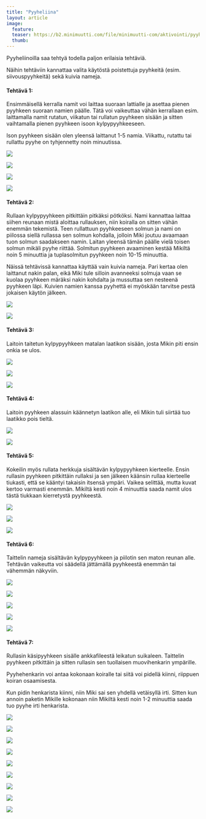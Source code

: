```yaml
---
title: "Pyyheliina"
layout: article
image:
  feature:
  teaser: https://b2.minimuutti.com/file/minimuutti-com/aktivointi/pyyheliina/DSC43068-245px.jpg
  thumb:
---
```


Pyyheliinoilla saa tehtyä todella paljon erilaisia tehtäviä.

Näihin tehtäviin kannattaa valita käytöstä poistettuja pyyhkeitä (esim. siivouspyyhkeitä) sekä kuivia nameja.

#### Tehtävä 1:

Ensimmäisellä kerralla namit voi laittaa suoraan lattialle ja asettaa pienen pyyhkeen suoraan namien päälle. Tätä voi vaikeuttaa vähän kerrallaan esim. laittamalla namit rutatun, viikatun tai rullatun pyyhkeen sisään ja sitten vaihtamalla pienen pyyhkeen isoon kylpypyyhkeeseen.

Ison pyyhkeen sisään olen yleensä laittanut 1-5 namia. Viikattu, rutattu tai rullattu pyyhe on tyhjennetty noin minuutissa.

![](https://b2.minimuutti.com/file/minimuutti-com/aktivointi/pyyheliina/DSC32624-800px.jpg)

![](https://b2.minimuutti.com/file/minimuutti-com/aktivointi/pyyheliina/DSC32664-800px.jpg)

![](https://b2.minimuutti.com/file/minimuutti-com/aktivointi/pyyheliina/DSC32727-800px.jpg)

![](https://b2.minimuutti.com/file/minimuutti-com/aktivointi/pyyheliina/DSC43068-800px.jpg)

#### Tehtävä 2:

Rullaan kylpypyyhkeen pitkittäin pitkäksi pötköksi. Nami kannattaa laittaa siihen reunaan mistä aloittaa rullauksen, niin koiralla on sitten vähän enemmän tekemistä. Teen rullattuun pyyhkeeseen solmun ja nami on piilossa siellä rullassa sen solmun kohdalla, jolloin Miki joutuu avaamaan tuon solmun saadakseen namin. Laitan yleensä tämän päälle vielä toisen solmun mikäli pyyhe riittää. Solmitun pyyhkeen avaaminen kestää Mikiltä noin 5 minuuttia ja tuplasolmitun pyyhkeen noin 10-15 minuuttia.

Näissä tehtävissä kannattaa käyttää vain kuivia nameja. Pari kertaa olen laittanut nakin palan, eikä Miki tule silloin avanneeksi solmuja vaan se kuolaa pyyhkeen märäksi nakin kohdalta ja mussuttaa sen nesteenä pyyhkeen läpi. Kuivien namien kanssa pyyhettä ei myöskään tarvitse pestä jokaisen käytön jälkeen.

![](https://b2.minimuutti.com/file/minimuutti-com/aktivointi/pyyheliina/DSC293991_-800px.jpg)

![](https://b2.minimuutti.com/file/minimuutti-com/aktivointi/pyyheliina/DSC29414_2-800px.jpg)

#### Tehtävä 3:

Laitoin taitetun kylpypyyhkeen matalan laatikon sisään, josta Mikin piti ensin onkia se ulos.

![](https://b2.minimuutti.com/file/minimuutti-com/aktivointi/pyyheliina/DSC42941-800px.jpg)

![](https://b2.minimuutti.com/file/minimuutti-com/aktivointi/pyyheliina/DSC42947-800px.jpg)

![](https://b2.minimuutti.com/file/minimuutti-com/aktivointi/pyyheliina/DSC42973-800px.jpg)

#### Tehtävä 4:

Laitoin pyyhkeen alassuin käännetyn laatikon alle, eli Mikin tuli siirtää tuo laatikko pois tieltä.

![](https://b2.minimuutti.com/file/minimuutti-com/aktivointi/pyyhelaatikko/DSC43952-800px.jpg)

![](https://b2.minimuutti.com/file/minimuutti-com/aktivointi/pyyhelaatikko/DSC43961-800px.jpg)

#### Tehtävä 5:

Kokeilin myös rullata herkkuja sisältävän kylpypyyhkeen kierteelle. Ensin rullasin pyyhkeen pitkittäin rullaksi ja sen jälkeen käänsin rullaa kierteelle tiukasti, että se kääntyi takaisin itsensä ympäri. Vaikea selittää, mutta kuvat kertoo varmasti enemmän. Mikiltä kesti noin 4 minuuttia saada namit ulos tästä tiukkaan kierretystä pyyhkeestä.

![](https://b2.minimuutti.com/file/minimuutti-com/aktivointi/pyyheliina/DSC52029-800px.jpg)

![](https://b2.minimuutti.com/file/minimuutti-com/aktivointi/pyyheliina/DSC52033-800px.jpg)

![](https://b2.minimuutti.com/file/minimuutti-com/aktivointi/pyyheliina/DSC52036-800px.jpg)

#### Tehtävä 6:

Taittelin nameja sisältävän kylpypyyhkeen ja piilotin sen maton reunan alle. Tehtävän vaikeutta voi säädellä jättämällä pyyhkeestä enemmän tai vähemmän näkyviin.

![](https://b2.minimuutti.com/file/minimuutti-com/aktivointi/pyyheliina/DS30527-800px.jpg)

![](https://b2.minimuutti.com/file/minimuutti-com/aktivointi/pyyheliina/DS30531-800px.jpg)

![](https://b2.minimuutti.com/file/minimuutti-com/aktivointi/pyyheliina/DS30539-800px.jpg)

![](https://b2.minimuutti.com/file/minimuutti-com/aktivointi/pyyheliina/DS30547-800px.jpg)

![](https://b2.minimuutti.com/file/minimuutti-com/aktivointi/pyyheliina/DS30509-800px.jpg)

#### Tehtävä 7:

Rullasin käsipyyhkeen sisälle ankkafileestä leikatun suikaleen. Taittelin pyyhkeen pitkittäin ja sitten rullasin sen tuollaisen muovihenkarin ympärille.

Pyyhehenkarin voi antaa kokonaan koiralle tai siitä voi pidellä kiinni, riippuen koiran osaamisesta.

Kun pidin henkarista kiinni, niin Miki sai sen yhdellä vetäisyllä irti. Sitten kun annoin paketin Mikille kokonaan niin Mikiltä kesti noin 1-2 minuuttia saada tuo pyyhe irti henkarista.

![](https://b2.minimuutti.com/file/minimuutti-com/aktivointi/minitehtavia/DS15602-800px.jpg)

![](https://b2.minimuutti.com/file/minimuutti-com/aktivointi/minitehtavia/DS15614-800px.jpg)

![](https://b2.minimuutti.com/file/minimuutti-com/aktivointi/minitehtavia/DS15647-800px.jpg)

![](https://b2.minimuutti.com/file/minimuutti-com/aktivointi/minitehtavia/DS15669-800px.jpg)

![](https://b2.minimuutti.com/file/minimuutti-com/aktivointi/minitehtavia/DS15681-800px.jpg)

![](https://b2.minimuutti.com/file/minimuutti-com/aktivointi/minitehtavia/DS15687-800px.jpg)

![](https://b2.minimuutti.com/file/minimuutti-com/aktivointi/minitehtavia/DS15714-800px.jpg)

![](https://b2.minimuutti.com/file/minimuutti-com/aktivointi/minitehtavia/DS15629-800px.jpg)

![](https://b2.minimuutti.com/file/minimuutti-com/aktivointi/minitehtavia/DS15639-800px.jpg)